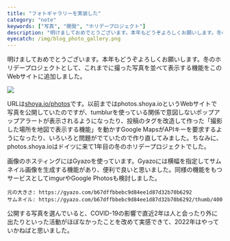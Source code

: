 ```yaml
---
title: "フォトギャラリーを実装した"
category: "note"
keywords: ["写真", "開発", "ホリデープロジェクト"]
description: "明けましておめでとうございます。本年もどうぞよろしくお願いします。冬のホリデープロジェクトとして、これまでに撮った写真を並べて表示する機能をこのWebサイトに追加しました。"
eyecatch: /img/blog_photo_gallery.png
---
```


明けましておめでとうございます。本年もどうぞよろしくお願いします。冬のホリデープロジェクトとして、これまでに撮った写真を並べて表示する機能をこのWebサイトに追加しました。

![ ](/img/blog_photo_gallery.png)

URLは[shoya.io/photos](https://shoya.io/photos)です。以前まではphotos.shoya.ioというWebサイトで写真を公開していたのですが、tumblurを使っている関係で意図しないポップアップアラートが表示されるようになったり、投稿のタグを改造して作った「撮影した場所を地図で表示する機能」を動かすGoogle MapsがAPIキーを要求するようになったり、いろいろと問題がでていたので作り直してみました。ちなみに、photos.shoya.ioはドイツに来て1年目の冬のホリデープロジェクトでした。

画像のホスティングにはGyazoを使っています。Gyazoには横幅を指定してサムネイル画像を生成する機能があり、便利で良いと思いました。同様の機能をもつサービスとしてimgurやGoogle Photosも検討しました。

```
元の大きさ: https://gyazo.com/b67dffbbebc9d84ee1d87d32b70b6292
サムネイル: https://gyazo.com/b67dffbbebc9d84ee1d87d32b70b6292/thumb/400
```

公開する写真を選んでいると、COVID-19の影響で直近2年は人と会ったり外に出たりといった活動がほぼなかったことを改めて実感できて、2022年はやっていかねばと思いました。